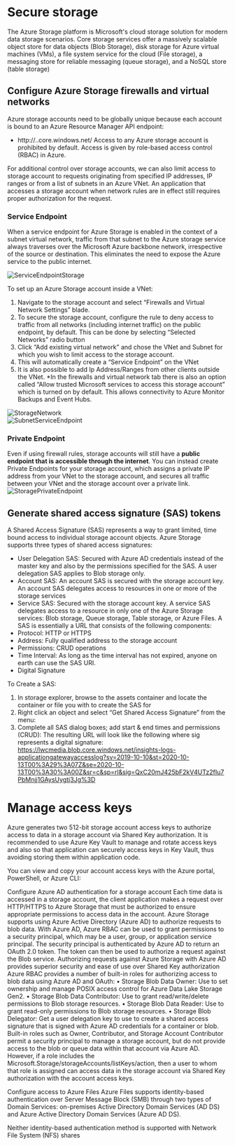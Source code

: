 # Secure storage 
The Azure Storage platform is Microsoft's cloud storage solution for modern data storage scenarios. Core storage services offer a massively scalable object store for data objects (Blob Storage), disk storage for Azure virtual machines (VMs), a file system service for the cloud (File storage), a messaging store for reliable messaging (queue storage), and a NoSQL store (table storage)

## Configure Azure Storage firewalls and virtual networks
Azure storage accounts need to be globally unique because each account is bound to an Azure Resource Manager API endpoint:
- http://<storage account name>.<service type name>.core.windows.net/<service container>
Access to any Azure storage account is prohibited by default. Access is given by role-based access control (RBAC) in Azure.

For additional control over storage accounts, we can also limit access to storage account to requests originating from specified IP addresses, IP ranges or from a list of subnets in an Azure VNet. An application that accesses a storage account when network rules are in effect still requires proper authorization for the request.

### Service Endpoint
When a service endpoint for Azure Storage is enabled  in the context of a subnet virtual network, traffic from that subnet to the Azure storage service always traverses over the Microsoft Azure backbone network, irrespective of the source or destination. This eliminates the need to expose the Azure service to the public internet.

 ![ServiceEndpointStorage](./Images/SecureStorage/ServiceEndpointStorage.png "ServiceEndpointStorage")  

To set up an Azure Storage account inside a VNet:
1.	Navigate to the storage account and select “Firewalls and Virtual Network Settings” blade.
2.	To secure the storage account, configure the rule to deny access to traffic from all networks (including internet traffic) on the public endpoint, by default. This can be done by selecting “Selected Networks” radio button
3.	Click “Add existing virtual network” and chose the VNet and Subnet for which you wish to limit access to the storage account.
4.	This will automatically create a “Service Endpoint” on the VNet
5.	It is also possible to add Ip Address/Ranges from other clients outside the VNet.
*In the firewalls and virtual network tab there is also an option called “Allow trusted Microsoft services to access this storage account” which is turned on by default. This allows connectivity to Azure Monitor Backups and Event Hubs.

 ![StorageNetwork](./Images/SecureStorage/StorageNetwork.png "StorageNetwork")  
 ![SubnetServiceEndpoint](./Images/SecureStorage/SubnetServiceEndpoint.png "SubnetServiceEndpoint")  


### Private Endpoint
Even if using firewall rules, storage accounts will still have a **public endpoint that is accessible through the internet**. You can instead create Private Endpoints for your storage account, which assigns a private IP address from your VNet to the storage account, and secures all traffic between your VNet and the storage account over a private link.
 ![StoragePrivateEndpoint](./Images/SecureStorage/StoragePrivateEndpoint.jpg "StoragePrivateEndpoint")  


## Generate shared access signature (SAS) tokens
A Shared Access Signature (SAS) represents a way to grant limited, time bound access to individual storage account objects. Azure Storage supports three types of shared access signatures:
- User Delegation SAS: Secured with Azure AD credentials instead of the master key and also by the permissions specified for the SAS. A user delegation SAS applies to Blob storage only.
- Account SAS: An account SAS is secured with the storage account key. An account SAS delegates access to resources in one or more of the storage services
- Service SAS: Secured with the storage account key. A service SAS delegates access to a resource in only one of the Azure Storage services: Blob storage, Queue storage, Table storage, or Azure Files.
A SAS is essentially a URL that consists of the following components:
- Protocol: HTTP or HTTPS
- Address: Fully qualified address to the storage account
- Permissions: CRUD operations 
- Time Interval: As long as the time interval has not expired, anyone on earth can use the SAS URI.
- Digital Signature

To Create a SAS:
1.	In storage explorer, browse to the assets container and locate the container or file you with to create the SAS for
2.	Right click an object and select “Get Shared Access Signature” from the menu: 
3.	Complete all SAS dialog boxes; add start & end times and permissions (CRUD): 
The resulting URL will look like the following where sig represents a digital signature:
https://lwcmedia.blob.core.windows.net/insights-logs-applicationgatewayaccesslog?sv=2019-10-10&st=2020-10-13T00%3A29%3A07Z&se=2020-10-13T00%3A30%3A00Z&sr=c&sp=rl&sig=QxC20mJ425bF2kV4UTz2fIu7PbMnjj1GAysUygtj3Jg%3D

# Manage access keys
Azure generates two 512-bit storage account access keys to authorize access to data in a storage account via Shared Key authorization. It is recommended to use Azure Key Vault to manage and rotate access keys and also so that application can securely access keys in Key Vault, thus avoiding storing them within application code. 

 
You can view and copy your account access keys with the Azure portal, PowerShell, or Azure CLI: 
 


Configure Azure AD authentication for a storage account 
Each time data is accessed in a storage account, the client application makes a request over HTTP/HTTPS to Azure Storage that must be authorized to ensure appropriate permissions to access data in the account.
Azure Storage supports using Azure Active Directory (Azure AD) to authorize requests to blob data. With Azure AD, Azure RBAC can be used to grant permissions to a security principal, which may be a user, group, or application service principal. The security principal is authenticated by Azure AD to return an OAuth 2.0 token. The token can then be used to authorize a request against the Blob service. Authorizing requests against Azure Storage with Azure AD provides superior security and ease of use over Shared Key authorization
Azure RBAC provides a number of built-in roles for authorizing access to blob data using Azure AD and OAuth:
•	Storage Blob Data Owner: Use to set ownership and manage POSIX access control for Azure Data Lake Storage Gen2.
•	Storage Blob Data Contributor: Use to grant read/write/delete permissions to Blob storage resources.
•	Storage Blob Data Reader: Use to grant read-only permissions to Blob storage resources.
•	Storage Blob Delegator: Get a user delegation key to use to create a shared access signature that is signed with Azure AD credentials for a container or blob.
Built-in roles such as Owner, Contributor, and Storage Account Contributor permit a security principal to manage a storage account, but do not provide access to the blob or queue data within that account via Azure AD. However, if a role includes the Microsoft.Storage/storageAccounts/listKeys/action, then a user to whom that role is assigned can access data in the storage account via Shared Key authorization with the account access keys.

Configure access to Azure Files 
Azure Files supports identity-based authentication over Server Message Block (SMB) through two types of Domain Services: on-premises Active Directory Domain Services (AD DS) and Azure Active Directory Domain Services (Azure AD DS).
 
Neither identity-based authentication method is supported with Network File System (NFS) shares

